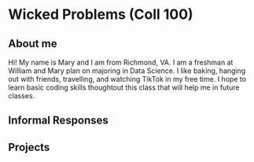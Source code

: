 # Wicked Problems (Coll 100)
## About me
Hi! My name is Mary and I am from Richmond, VA. I am a freshman at William and Mary plan on majoring in Data Science. I like baking, hanging out with friends, travelling, and watching TikTok in my free time. I hope to learn basic coding skills thoughtout this class that will help me in future classes.
## Informal Responses
## Projects

